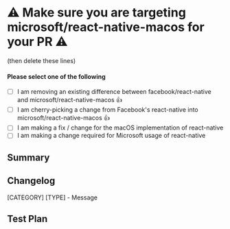 # :warning: Make sure you are targeting microsoft/react-native-macos for your PR :warning:
(then delete these lines)

<!-- Thanks for submitting a pull request! We appreciate you spending the time to work on these changes. Please provide enough information so that others can review your pull request. The four fields below are mandatory. -->

<!-- This fork of react-native provides React Native for macOS for the community.  It also contains some changes that are required for usage internal to Microsoft.  We are working on reducing the diff between Facebook's public version of react-native and our microsoft/react-native-macos fork.  Long term, we want this fork to only contain macOS concerns and have the other iOS and Android concerns contributed upstream.

If you are making a new change then one of the following should be done:
- Consider if it is possible to achieve the desired behavior without making a change to microsoft/react-native-macos.  Often a change can be made in a layer above in facebook/react-native instead.
- Create a corresponding PR against [facebook/react-native](https://github.com/facebook/react-native)
**Note:** Ideally you would wait for Facebook feedback before submitting to Microsoft, since we want to ensure that this fork doesn't deviate from upstream.
-->

#### Please select one of the following
- [ ] I am removing an existing difference between facebook/react-native and microsoft/react-native-macos :thumbsup:
- [ ] I am cherry-picking a change from Facebook's react-native into microsoft/react-native-macos :thumbsup:
- [ ] I am making a fix / change for the macOS implementation of react-native
- [ ] I am making a change required for Microsoft usage of react-native

## Summary

<!-- Explain the **motivation** for making this change. What existing problem does the pull request solve? -->

## Changelog

<!-- Help reviewers and the release process by writing your own changelog entry. For an example, see:
https://reactnative.dev/contributing/changelogs-in-pull-requests
-->

[CATEGORY] [TYPE] - Message

## Test Plan

<!-- Demonstrate the code is solid. Example: The exact commands you ran and their output, screenshots / videos if the pull request changes the user interface. -->
